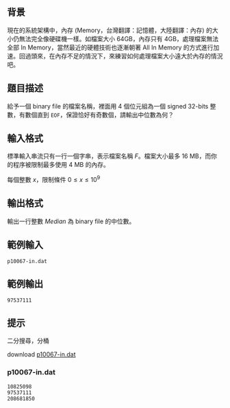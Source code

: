 ## 背景 ##

現在的系統架構中，內存 (Memory，台灣翻譯：記憶體，大陸翻譯：內存) 的大小仍無法完全像硬碟機一樣。如檔案大小 64GB，內存只有 4GB，處理檔案無法全部 In Memory，當然最近的硬體技術也逐漸朝著 All In Memory 的方式進行加速。回過頭來，在內存不足的情況下，來練習如何處理檔案大小遠大於內存的情況吧。

## 題目描述 ##

給予一個 binary file 的檔案名稱，裡面用 4 個位元組為一個 signed 32-bits 整數，有數個直到 `EOF`，保證恰好有奇數個，請輸出中位數為何？

## 輸入格式 ##

標準輸入串流只有一行一個字串，表示檔案名稱 $F$。檔案大小最多 16 MB，而你的程序被限制最多使用 4 MB 的內存。

每個整數 $x$，限制條件 $0 \le x \le 10^9$

## 輸出格式 ##

輸出一行整數 $Median$ 為 binary file 的中位數。

## 範例輸入 ##
```
p10067-in.dat
```

## 範例輸出 ##
```
97537111
```

## 提示 ##

二分搜尋，分桶

download [p10067-in.dat](/downloads/p10067-in.dat)

### p10067-in.dat ###

```
10825098
97537111
208681850
```

